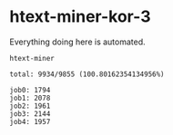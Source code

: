 # htext-miner-kor-3

Everything doing here is automated.

```
htext-miner

total: 9934/9855 (100.80162354134956%)

job0: 1794
job1: 2078
job2: 1961
job3: 2144
job4: 1957
```
